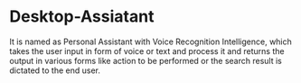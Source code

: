 # Desktop-Assiatant
It is named as Personal Assistant with Voice Recognition Intelligence, which takes the user input in form of voice or text and process it and returns the output in various forms like action to be performed or the search result is dictated to the end user.
